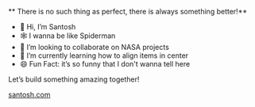 ** There is no such thing as perfect, there is always something better!**

- 👋 Hi, I’m Santosh
- 🕸️ I wanna be like Spiderman
- 💞️ I’m looking to collaborate on NASA projects
- 🌱 I’m currently learning how to align items in center
- 😄 Fun Fact: it’s so funny that I don't wanna tell here 

Let’s build something amazing together!

[santosh.com](https://santosh-gamma.vercel.app)
